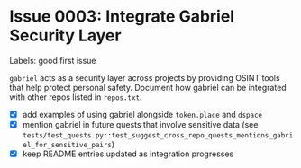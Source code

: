 # Issue 0003: Integrate Gabriel Security Layer

Labels: good first issue

`gabriel` acts as a security layer across projects by providing OSINT tools that help protect personal safety. Document how gabriel can be integrated with other repos listed in `repos.txt`.

- [x] add examples of using gabriel alongside `token.place` and `dspace`
- [x] mention gabriel in future quests that involve sensitive data (see
  `tests/test_quests.py::test_suggest_cross_repo_quests_mentions_gabriel_for_sensitive_pairs`)
- [x] keep README entries updated as integration progresses
